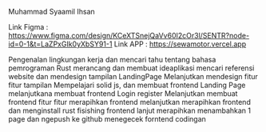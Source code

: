 Muhammad Syaamil Ihsan 

Link Figma : https://www.figma.com/design/KCeXTSnejQaVv60I2cOr3l/SENTR?node-id=0-1&t=LaZPxGIk0yXbSY91-1
Link APP : https://sewamotor.vercel.app



Pengenalan lingkungan kerja dan mencari tahu tentang bahasa pemrograman Rust
merancang dan membuat ideaplikasi
mencari referensi website dan mendesign tampilan LandingPage
Melanjutkan mendesign fitur fitur tampilan
Mempelajari solid js, dan membuat frontend Landing Page
melanjutkana membuat frontend Login register
Melanjutkan membuat frontend fitur fitur
merapihkan frontend 
melanjutkan merapihkan frontend dan menginstall rust 
fisishing frontend
lanjut merapihkan 
menambahkan 1 page dan ngepush ke github
menegecek forntend codingan	
